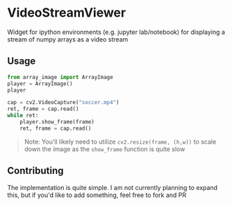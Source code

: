 # VideoStreamViewer
Widget for ipython environments (e.g. jupyter lab/notebook) for displaying a stream of numpy arrays as a video stream


## Usage
```python
from array_image import ArrayImage
player = ArrayImage()
player
```
```python
cap = cv2.VideoCapture("soccer.mp4")
ret, frame = cap.read()
while ret:
    player.show_frame(frame)
    ret, frame = cap.read()
```
> Note: You'll likely need to utilize `cv2.resize(frame, (h,w))` to scale down the image as the `show_frame` function is quite slow


## Contributing
The implementation is quite simple. I am not currently planning to expand this, but if you'd like to add something, feel free to fork and PR
